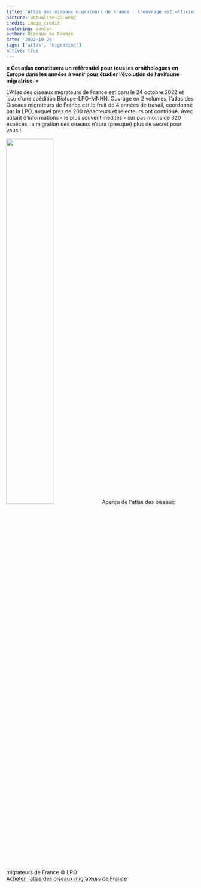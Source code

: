 ```yaml
---
title: 'Atlas des oiseaux migrateurs de France : l’ouvrage est officiellement disponible !'
picture: actualite-33.webp
credit: image_credit
centering: center
author: Oiseaux de France
date: '2022-10-25'
tags: ['atlas', 'migration']
active: true
---
```


**« Cet atlas constituera un référentiel pour tous les ornithologues en Europe dans les années à venir pour étudier l’évolution de l’avifaune migratrice. »**

L’Atlas des oiseaux migrateurs de France est paru le 24 octobre 2022 et issu d’une coédition Biotope-LPO-MNHN. Ouvrage en 2 volumes, l’atlas des Oiseaux migrateurs de France est le fruit de 4 années de travail, coordonné par la LPO, auquel près de 200 rédacteurs et relecteurs ont contribué. Avec autant d’informations - le plus souvent inédites - sur pas moins de 320 espèces, la migration des oiseaux n’aura (presque) plus de secret pour vous !

<img class="InformativePagePicture" style="width: 50%" src="/news/actualite-43-atlasMigration_extraitFlyer.webp"/>
<span class="InformativePagePictureLegend">Aperçu de l'atlas des oiseaux migrateurs de France © LPO</span>

<div style="align-center"><a href="https://boutique.lpo.fr/catalogue/edition/ornithologie/observations-ornithologiques/atlas-des-oiseaux-migrateurs-de-france"  target="_blank" class="v-btn v-btn--is-elevated  elevation-2 v-size--default success">Acheter l'atlas des oiseaux migrateurs de France</a></div>
